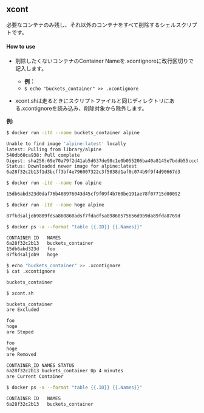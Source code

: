 ## xcont

必要なコンテナのみ残し、それ以外のコンテナをすべて削除するシェルスクリプトです。

#### How to use

- 削除したくないコンテナのContainer Nameを.xcontignoreに改行区切りで記入します。
  - __例：__
  - `$ echo "buckets_container" >> .xcontignore`

- xcont.shは走るときにスクリプトファイルと同じディレクトリにある.xcontignoreを読み込み、削除対象から除外します。


__例:__

```bash
$ docker run -itd --name buckets_container alpine

Unable to find image 'alpine:latest' locally
latest: Pulling from library/alpine
540db60ca938: Pull complete 
Digest: sha256:69e70a79f2d41ab5d637de98c1e0b055206ba40a8145e7bddb55ccc04e13cf8f
Status: Downloaded newer image for alpine:latest
6a28f32c2b13f1d3bcff3bf4e796007322c3f5038d1af0c074b9f9f4d90667d3

$ docker run -itd --name foo alpine

15db6abd323d0daf76b408976043d45cf9f09f4b760be191ae78f07715d00092

$ docker run -itd --name hoge alpine

87fkdsaljob9809fdsa860860adsf7fdadfsa89860575656d9b9da89fda8769d

$ docker ps -a --format "table {{.ID}} {{.Names}}"

CONTAINER ID   NAMES
6a28f32c2b13   buckets_container
15db6abd323d   foo   
87fkdsaljob9   hoge

$ echo "buckets_container" >> .xcontignore
$ cat .xcontignore

buckets_container

$ xcont.sh

buckets_container 
are Excluded

foo
hoge
are Stoped

foo
hoge
are Removed

CONTAINER_ID NAMES STATUS
6a28f32c2b13 buckets_container Up 4 minutes
are Current Container

$ docker ps -a --format "table {{.ID}} {{.Names}}"

CONTAINER ID   NAMES
6a28f32c2b13   buckets_container
```
